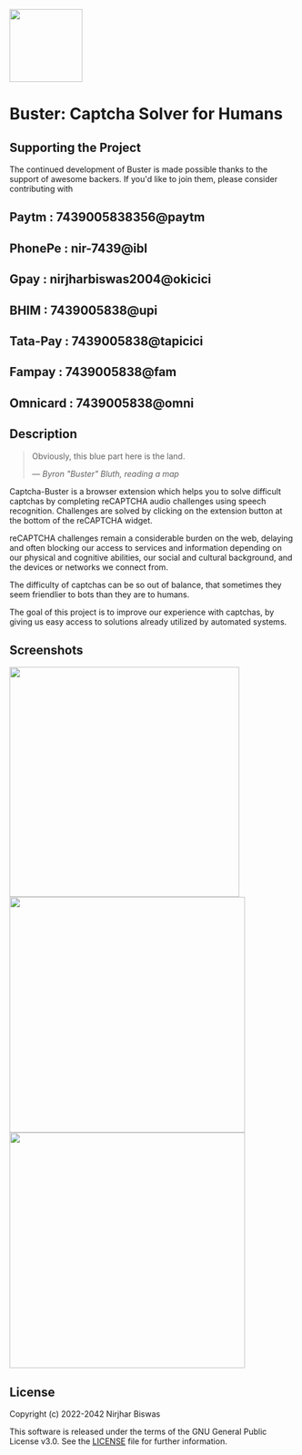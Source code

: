 <p align-items="center"><img width="128" height="128" src="https://i.imgur.com/uVpmR8l.png"></p>
<h1 align-items="center">Buster: Captcha Solver for Humans</h1>


## Supporting the Project

The continued development of Buster is made possible
thanks to the support of awesome backers. If you'd like to join them,
please consider contributing with
## Paytm : 7439005838356@paytm
## PhonePe : nir-7439@ibl
## Gpay : nirjharbiswas2004@okicici
## BHIM : 7439005838@upi
## Tata-Pay : 7439005838@tapicici
## Fampay : 7439005838@fam
## Omnicard : 7439005838@omni
## Description

> Obviously, this blue part here is the land.
>
> — <cite>Byron "Buster" Bluth, reading a map</cite>

Captcha-Buster is a browser extension which helps you to solve difficult captchas
by completing reCAPTCHA audio challenges using speech recognition.
Challenges are solved by clicking on the extension button at the bottom
of the reCAPTCHA widget.

reCAPTCHA challenges remain a considerable burden on the web,
delaying and often blocking our access to services and information
depending on our physical and cognitive abilities, our social
and cultural background, and the devices or networks we connect from.

The difficulty of captchas can be so out of balance,
that sometimes they seem friendlier to bots than they are to humans.

The goal of this project is to improve our experience with captchas,
by giving us easy access to solutions already utilized by automated systems.

## Screenshots

<p>
  <img width="404" src="https://e7.pngegg.com/pngimages/1006/194/png-clipart-recaptcha-checkbox-user-form-book-now-button-miscellaneous-blue-thumbnail.png">
  <img width="414" src="https://torako.wakarimasen.moe/file/torako/x/image/1617/42/1617425420831.png">
  <img width="414" src="https://encrypted-tbn0.gstatic.com/images?q=tbn:ANd9GcQg7tP1lTLtMSXqutii8ypshQ_vOBKLXZ8kLxAwk-X3W3wYD4bywodjJp_092FZeIKh3qU&usqp=CAU">
</p>

## License

Copyright (c) 2022-2042 Nirjhar Biswas

This software is released under the terms of the GNU General Public License v3.0.
See the [LICENSE](LICENSE) file for further information.
